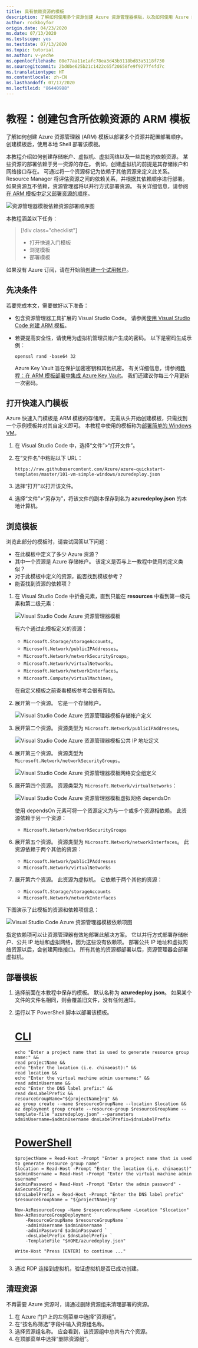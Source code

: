 ```yaml
---
title: 具有依赖资源的模板
description: 了解如何使用多个资源创建 Azure 资源管理器模板，以及如何使用 Azure 门户部署该模板
author: rockboyfor
origin.date: 04/23/2020
ms.date: 07/13/2020
ms.testscope: yes
ms.testdate: 07/13/2020
ms.topic: tutorial
ms.author: v-yeche
ms.openlocfilehash: 08e77aa11e1afc78ea3d43b3118bd83a5118f730
ms.sourcegitcommit: 2bd0be625b21c1422c65f20658fe9f9277f4fd7c
ms.translationtype: HT
ms.contentlocale: zh-CN
ms.lasthandoff: 07/17/2020
ms.locfileid: "86440988"
---
```

<!--Verify successfully on 06/17/2020 by harris-->
# <a name="tutorial-create-arm-templates-with-dependent-resources"></a>教程：创建包含所依赖资源的 ARM 模板

了解如何创建 Azure 资源管理器 (ARM) 模板以部署多个资源并配置部署顺序。 创建模板后，使用本地 Shell 部署该模板。

<!--Not Available on Cloud Shell-->

本教程介绍如何创建存储帐户、虚拟机、虚拟网络以及一些其他的依赖资源。 某些资源的部署依赖于另一资源的存在。 例如，创建虚拟机的前提是其存储帐户和网络接口存在。 可通过将一个资源标记为依赖于其他资源来定义此关系。 Resource Manager 将评估资源之间的依赖关系，并根据其依赖顺序进行部署。 如果资源互不依赖，资源管理器将以并行方式部署资源。 有关详细信息，请参阅[在 ARM 模板中定义部署资源的顺序](./define-resource-dependency.md)。

![资源管理器模板依赖资源部署顺序图](./media/template-tutorial-create-templates-with-dependent-resources/resource-manager-template-dependent-resources-diagram.png)

本教程涵盖以下任务：

> [!div class="checklist"]
> * 打开快速入门模板
> * 浏览模板
> * 部署模板

如果没有 Azure 订阅，请在开始前[创建一个试用帐户](https://www.azure.cn/pricing/1rmb-trial/)。

## <a name="prerequisites"></a>先决条件

若要完成本文，需要做好以下准备：

* 包含资源管理器工具扩展的 Visual Studio Code。 请参阅[使用 Visual Studio Code 创建 ARM 模板](use-vs-code-to-create-template.md)。
* 若要提高安全性，请使用为虚拟机管理员帐户生成的密码。 以下是密码生成示例：

    ```console
    openssl rand -base64 32
    ```

    Azure Key Vault 旨在保护加密密钥和其他机密。 有关详细信息，请参阅[教程：在 ARM 模板部署中集成 Azure Key Vault](./template-tutorial-use-key-vault.md)。 我们还建议你每三个月更新一次密码。

## <a name="open-a-quickstart-template"></a>打开快速入门模板

Azure 快速入门模板是 ARM 模板的存储库。 无需从头开始创建模板，只需找到一个示例模板并对其自定义即可。 本教程中使用的模板称为[部署简单的 Windows VM](https://github.com/Azure/azure-quickstart-templates/tree/master/101-vm-simple-windows/)。

1. 在 Visual Studio Code 中，选择“文件”>“打开文件”。 
2. 在“文件名”中粘贴以下 URL：

    ```url
    https://raw.githubusercontent.com/Azure/azure-quickstart-templates/master/101-vm-simple-windows/azuredeploy.json
    ```

3. 选择“打开”以打开该文件。
4. 选择“文件”>“另存为”，将该文件的副本保存到名为 **azuredeploy.json** 的本地计算机。 

## <a name="explore-the-template"></a>浏览模板

浏览此部分的模板时，请尝试回答以下问题：

* 在此模板中定义了多少 Azure 资源？
* 其中一个资源是 Azure 存储帐户。  该定义是否与上一教程中使用的定义类似？
* 对于此模板中定义的资源，能否找到模板参考？
* 能否找到资源的依赖项？

1. 在 Visual Studio Code 中折叠元素，直到只能在 **resources** 中看到第一级元素和第二级元素：

    ![Visual Studio Code Azure 资源管理器模板](./media/template-tutorial-create-templates-with-dependent-resources/resource-manager-template-visual-studio-code.png)

    有六个通过此模板定义的资源：

    * `Microsoft.Storage/storageAccounts`。
    * `Microsoft.Network/publicIPAddresses`。
    * `Microsoft.Network/networkSecurityGroups`。
    * `Microsoft.Network/virtualNetworks`。
    * `Microsoft.Network/networkInterfaces`。
    * `Microsoft.Compute/virtualMachines`。
    
     <!-- Not Available on template -->
     
     在自定义模板之前查看模板参考会很有帮助。

1. 展开第一个资源。 它是一个存储帐户。 
    
    <!-- Not Available on [template reference](https://docs.microsoft.com/azure/templates/Microsoft.Storage/storageAccounts)-->

    ![Visual Studio Code Azure 资源管理器模板存储帐户定义](./media/template-tutorial-create-templates-with-dependent-resources/resource-manager-template-storage-account-definition.png)

1. 展开第二个资源。 资源类型为 `Microsoft.Network/publicIPAddresses`。
    
    <!-- Not Available on [template reference](https://docs.microsoft.com/azure/templates/microsoft.network/publicipaddresses)-->

    ![Visual Studio Code Azure 资源管理器模板公共 IP 地址定义](./media/template-tutorial-create-templates-with-dependent-resources/resource-manager-template-public-ip-address-definition.png)

1. 展开第三个资源。 资源类型为 `Microsoft.Network/networkSecurityGroups`。

    <!--Not Avaiable on [template reference](https://docs.microsoft.com/azure/templates/microsoft.network/networksecuritygroups)-->

    ![Visual Studio Code Azure 资源管理器模板网络安全组定义](./media/template-tutorial-create-templates-with-dependent-resources/resource-manager-template-network-security-group-definition.png)

1. 展开第四个资源。 资源类型为 `Microsoft.Network/virtualNetworks`：
    
    ![Visual Studio Code Azure 资源管理器模板虚拟网络 dependsOn](./media/template-tutorial-create-templates-with-dependent-resources/resource-manager-template-virtual-network-definition.png)

    使用 dependsOn 元素可将一个资源定义为与一个或多个资源相依赖。 此资源依赖于另一个资源：

    * `Microsoft.Network/networkSecurityGroups`

1. 展开第五个资源。 资源类型为 `Microsoft.Network/networkInterfaces`。 此资源依赖于两个其他的资源：

    * `Microsoft.Network/publicIPAddresses`
    * `Microsoft.Network/virtualNetworks`

1. 展开第六个资源。 此资源为虚拟机。 它依赖于两个其他的资源：

    * `Microsoft.Storage/storageAccounts`
    * `Microsoft.Network/networkInterfaces`

下图演示了此模板的资源和依赖项信息：

![Visual Studio Code Azure 资源管理器模板依赖项图](./media/template-tutorial-create-templates-with-dependent-resources/resource-manager-template-visual-studio-code-dependency-diagram.png)

指定依赖项可以让资源管理器有效地部署此解决方案。 它以并行方式部署存储帐户、公共 IP 地址和虚拟网络，因为这些没有依赖项。 部署公共 IP 地址和虚拟网络资源以后，会创建网络接口。 所有其他的资源都部署以后，资源管理器会部署虚拟机。

## <a name="deploy-the-template"></a>部署模板

<!--Not Available on Cloud Shell-->

1. 选择前面在本教程中保存的模板。 默认名称为 **azuredeploy.json**。  如果某个文件的文件名相同，则会覆盖旧文件，没有任何通知。

1. 运行以下 PowerShell 脚本以部署该模板。

    # <a name="cli"></a>[CLI](#tab/CLI)

    ```azurecli
    echo "Enter a project name that is used to generate resource group name:" &&
    read projectName &&
    echo "Enter the location (i.e. chinaeast):" &&
    read location &&
    echo "Enter the virtual machine admin username:" &&
    read adminUsername &&
    echo "Enter the DNS label prefix:" &&
    read dnsLabelPrefix &&
    resourceGroupName="${projectName}rg" &&
    az group create --name $resourceGroupName --location $location &&
    az deployment group create --resource-group $resourceGroupName --template-file "azuredeploy.json" --parameters adminUsername=$adminUsername dnsLabelPrefix=$dnsLabelPrefix
    ```

    # <a name="powershell"></a>[PowerShell](#tab/PowerShell)

    ```azurepowershell
    $projectName = Read-Host -Prompt "Enter a project name that is used to generate resource group name"
    $location = Read-Host -Prompt "Enter the location (i.e. chinaeast)"
    $adminUsername = Read-Host -Prompt "Enter the virtual machine admin username"
    $adminPassword = Read-Host -Prompt "Enter the admin password" -AsSecureString
    $dnsLabelPrefix = Read-Host -Prompt "Enter the DNS label prefix"
    $resourceGroupName = "${projectName}rg"

    New-AzResourceGroup -Name $resourceGroupName -Location "$location"
    New-AzResourceGroupDeployment `
        -ResourceGroupName $resourceGroupName `
        -adminUsername $adminUsername `
        -adminPassword $adminPassword `
        -dnsLabelPrefix $dnsLabelPrefix `
        -TemplateFile "$HOME/azuredeploy.json"

    Write-Host "Press [ENTER] to continue ..."
    ```

    ---

1. 通过 RDP 连接到虚拟机，验证虚拟机是否已成功创建。

## <a name="clean-up-resources"></a>清理资源

不再需要 Azure 资源时，请通过删除资源组来清理部署的资源。

1. 在 Azure 门户上的左侧菜单中选择“资源组”。
2. 在“按名称筛选”字段中输入资源组名称。
3. 选择资源组名称。 应会看到，该资源组中总共有六个资源。
4. 在顶部菜单中选择“删除资源组”。

<!--Not Avaialble on ## Next steps-->
<!--Not Avaialble on > [Use deployment script](./template-tutorial-deployment-script.md)-->

<!-- Update_Description: update meta properties, wording update, update link -->
